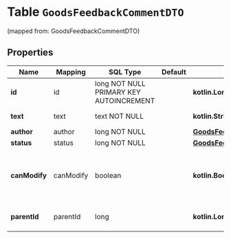 
# Table `GoodsFeedbackCommentDTO`
(mapped from: GoodsFeedbackCommentDTO)

## Properties
Name | Mapping | SQL Type | Default | Type | Description | Notes
---- | ------- | -------- | ------- | ---- | ----------- | -----
**id** | id | long NOT NULL PRIMARY KEY AUTOINCREMENT |  | **kotlin.Long** | Идентификатор комментария к отзыву.  | 
**text** | text | text NOT NULL |  | **kotlin.String** | Текст комментария. | 
**author** | author | long NOT NULL |  | [**GoodsFeedbackCommentAuthorDTO**](GoodsFeedbackCommentAuthorDTO.md) |  |  [foreignkey]
**status** | status | long NOT NULL |  | [**GoodsFeedbackCommentStatusType**](GoodsFeedbackCommentStatusType.md) |  |  [foreignkey]
**canModify** | canModify | boolean |  | **kotlin.Boolean** | Может ли продавец изменять комментарий или удалять его. |  [optional]
**parentId** | parentId | long |  | **kotlin.Long** | Идентификатор комментария к отзыву.  |  [optional]








